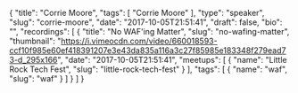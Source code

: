 {
  "title": "Corrie Moore",
  "tags": [
    "Corrie Moore"
  ],
  "type": "speaker",
  "slug": "corrie-moore",
  "date": "2017-10-05T21:51:41",
  "draft": false,
  "bio": "",
  "recordings": [
    {
      "title": "No WAF'ing Matter",
      "slug": "no-wafing-matter",
      "thumbnail": "https://i.vimeocdn.com/video/660018593-ccf10f985e60ef418391207e3e43da835a116a3c27f85985e183348f279ead73-d_295x166",
      "date": "2017-10-05T21:51:41",
      "meetups": [
        {
          "name": "Little Rock Tech Fest",
          "slug": "little-rock-tech-fest"
        }
      ],
      "tags": [
        {
          "name": "waf",
          "slug": "waf"
        }
      ]
    }
  ]
}